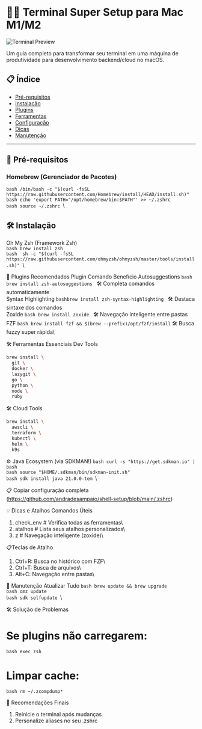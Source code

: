 # 🍏✨ Terminal Super Setup para Mac M1/M2

![Terminal Preview](https://img.shields.io/badge/macOS-Terminal_Optimizado-blue?logo=apple&style=for-the-badge)

Um guia completo para transformar seu terminal em uma máquina de produtividade para desenvolvimento backend/cloud no macOS.

## 📋 Índice
- [Pré-requisitos](#-pré-requisitos)
- [Instalação](#-instalação)
- [Plugins](#-plugins-recomendados)
- [Ferramentas](#-ferramentas-essenciais)
- [Configuração](#⚙️-configuração)
- [Dicas](#💡-dicas-e-atalhos)
- [Manutenção](#🔄-manutenção)

---

## 🍎 Pré-requisitos

### Homebrew (Gerenciador de Pacotes)
```bash /bin/bash -c "$(curl -fsSL https://raw.githubusercontent.com/Homebrew/install/HEAD/install.sh)" ```\
```bash echo 'export PATH="/opt/homebrew/bin:$PATH"' >> ~/.zshrc ```\
```bash source ~/.zshrc ```\


## 🛠️ Instalação
Oh My Zsh (Framework Zsh)\
```bash brew install zsh```\
```bash  sh -c "$(curl -fsSL https://raw.githubusercontent.com/ohmyzsh/ohmyzsh/master/tools/install.sh)" ```\

🔌 Plugins Recomendados
Plugin	Comando	Benefício
Autosuggestions	```bash brew install zsh-autosuggestions ``` 	🛠️ Completa comandos automaticamente\
Syntax Highlighting	```bashbrew install zsh-syntax-highlighting ```	🛠️ Destaca sintaxe dos comandos\
Zoxide	```bash brew install zoxide	``` 🛠️ Navegação inteligente entre pastas\
FZF	```bash brew install fzf && $(brew --prefix)/opt/fzf/install```	🛠️ Busca fuzzy super rápida\

🛠️ Ferramentas Essenciais
Dev Tools
```bash
brew install \
  git \
  docker \
  lazygit \
  go \
  python \
  node \
  ruby
```

🛠️ Cloud Tools
```bash
brew install \
  awscli \
  terraform \
  kubectl \
  helm \
  k9s
```

⚙️ Java Ecosystem (via SDKMAN!)
```bash curl -s "https://get.sdkman.io" | bash ```\
```bash source "$HOME/.sdkman/bin/sdkman-init.sh" ```\
```bash sdk install java 21.0.0-tem ```\

📋 Copiar configuração completa (https://github.com/andradesampaio/shell-setup/blob/main/.zshrc)

💡 Dicas e Atalhos
Comandos Úteis

1. check_env      # Verifica todas as ferramentas\
2. atalhos        # Lista seus atalhos personalizados\
3. z <pasta>      # Navegação inteligente (zoxide)\

📋Teclas de Atalho
1. Ctrl+R: Busca no histórico com FZF\
2. Ctrl+T: Busca de arquivos\
3. Alt+C: Navegação entre pastas\

🔄 Manutenção
Atualizar Tudo
```bash brew update && brew upgrade ```\
```bash omz update ```\
```bash sdk selfupdate ```\

🛠️  Solução de Problemas
# Se plugins não carregarem:
```bash exec zsh ```

# Limpar cache:
```bash rm ~/.zcompdump* ```

🌟 Recomendações Finais
1. Reinicie o terminal após mudanças
2. Personalize aliases no seu .zshrc

